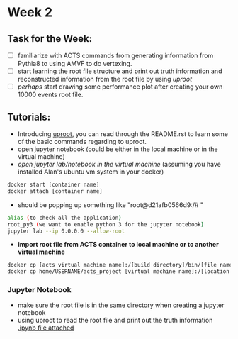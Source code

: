 # Week 2

## Task for the Week:
 - [ ] familiarize with ACTS commands from generating information from Pythia8 to using AMVF to do vertexing. 
 - [ ] start learning the root file structure and print out truth information and reconstructed information from the root file by using _uproot_
 - [ ] _perhaps_ start drawing some performance plot after creating your own 10000 events root file.

## Tutorials:
 - Introducing [uproot](https://github.com/scikit-hep/uproot3), you can read through the README.rst to learn some of the basic commands regarding to uproot.
 - open jupyter notebook (could be either in the local machine or in the virtual machine)
  - _open jupyter lab/notebook in the virtual machine_ (assuming you have installed Alan's ubuntu vm system in your docker)
```bash
docker start [container name]
docker attach [container name] 
```
 - should be popping up something like "root@d21afb0566d9:/# "
```bash
alias (to check all the application)
root_py3 (we want to enable python 3 for the jupyter notebook)
jupyter lab --ip 0.0.0.0 --allow-root
```
 - **import root file from ACTS container to local machine or to another virtual machine**
```bash
docker cp [acts virtual machine name]:/[build directory]/bin/[file name] home/USERNAME/acts_project
docker cp home/USERNAME/acts_project [virtual machine name]:/[location you want to copy]
```

### Jupyter Notebook
 - make sure the root file is in the same directory when creating a jupyter notebook
 - using uproot to read the root file and print out the truth information [.ipynb file attached](https://github.com/dlai211/Vertexing-Tutorial/blob/main/week_2.ipynb)

